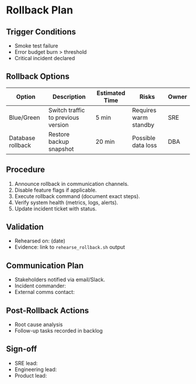 # Rollback Plan

## Trigger Conditions
- Smoke test failure
- Error budget burn > threshold
- Critical incident declared

## Rollback Options
| Option | Description | Estimated Time | Risks | Owner |
| --- | --- | --- | --- | --- |
| Blue/Green | Switch traffic to previous version | 5 min | Requires warm standby | SRE |
| Database rollback | Restore backup snapshot | 20 min | Possible data loss | DBA |

## Procedure
1. Announce rollback in communication channels.
2. Disable feature flags if applicable.
3. Execute rollback command (document exact steps).
4. Verify system health (metrics, logs, alerts).
5. Update incident ticket with status.

## Validation
- Rehearsed on: (date)
- Evidence: link to `rehearse_rollback.sh` output

## Communication Plan
- Stakeholders notified via email/Slack.
- Incident commander:
- External comms contact:

## Post-Rollback Actions
- Root cause analysis
- Follow-up tasks recorded in backlog

## Sign-off
- SRE lead:
- Engineering lead:
- Product lead:
